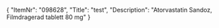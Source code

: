 {
  "ItemNr": "098628",
  "Title": "test",
  "Description": "Atorvastatin Sandoz, Filmdragerad tablett 80 mg"
}